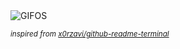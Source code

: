 <div align="justify">
<picture>
    <source media="(prefers-color-scheme: dark)" srcset="https://i.ibb.co/MZXMLyY/output-gif.gif">
    <source media="(prefers-color-scheme: light)" srcset="https://i.ibb.co/MZXMLyY/output-gif.gif">
    <img alt="GIFOS" src="https://i.ibb.co/MZXMLyY/output-gif.gif">
</picture>

<sub><i>inspired from [x0rzavi/github-readme-terminal](https://github.com/x0rzavi/github-readme-terminal)</i></sub>

</div>

<!-- Image deletion URL: https://ibb.co/yd3WJmw/7177148c628d09fa2fba980454b23e02 -->
